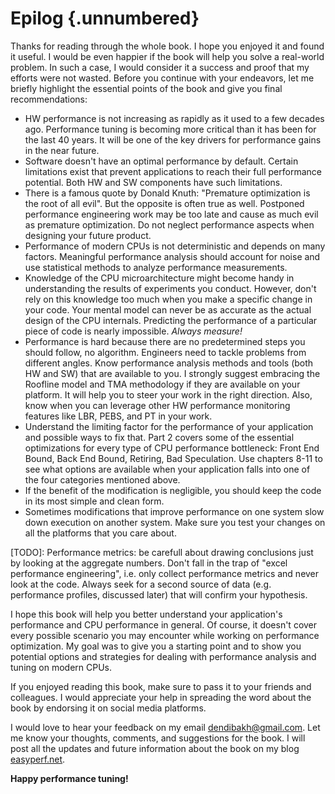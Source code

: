 # Epilog {.unnumbered}

Thanks for reading through the whole book. I hope you enjoyed it and found it useful. I would be even happier if the book will help you solve a real-world problem. In such a case, I would consider it a success and proof that my efforts were not wasted. Before you continue with your endeavors, let me briefly highlight the essential points of the book and give you final recommendations:

* HW performance is not increasing as rapidly as it used to a few decades ago. Performance tuning is becoming more critical than it has been for the last 40 years. It will be one of the key drivers for performance gains in the near future. 
* Software doesn't have an optimal performance by default. Certain limitations exist that prevent applications to reach their full performance potential. Both HW and SW components have such limitations.
* There is a famous quote by Donald Knuth: "Premature optimization is the root of all evil". But the opposite is often true as well. Postponed performance engineering work may be too late and cause as much evil as premature optimization. Do not neglect performance aspects when designing your future product.
* Performance of modern CPUs is not deterministic and depends on many factors. Meaningful performance analysis should account for noise and use statistical methods to analyze performance measurements.
* Knowledge of the CPU microarchitecture might become handy in understanding the results of experiments you conduct. However, don't rely on this knowledge too much when you make a specific change in your code. Your mental model can never be as accurate as the actual design of the CPU internals. Predicting the performance of a particular piece of code is nearly impossible. *Always measure!*
* Performance is hard because there are no predetermined steps you should follow, no algorithm. Engineers need to tackle problems from different angles. Know performance analysis methods and tools (both HW and SW) that are available to you. I strongly suggest embracing the Roofline model and TMA methodology if they are available on your platform. It will help you to steer your work in the right direction. Also, know when you can leverage other HW performance monitoring features like LBR, PEBS, and PT in your work.
* Understand the limiting factor for the performance of your application and possible ways to fix that. Part 2 covers some of the essential optimizations for every type of CPU performance bottleneck: Front End Bound, Back End Bound, Retiring, Bad Speculation. Use chapters 8-11 to see what options are available when your application falls into one of the four categories mentioned above.
* If the benefit of the modification is negligible, you should keep the code in its most simple and clean form.
* Sometimes modifications that improve performance on one system slow down execution on another system. Make sure you test your changes on all the platforms that you care about.

[TODO]: Performance metrics: be carefull about drawing conclusions just by looking at the aggregate numbers. Don't fall in the trap of "excel performance engineering", i.e. only collect performance metrics and never look at the code. Always seek for a second source of data (e.g. performance profiles, discussed later) that will confirm your hypothesis.

I hope this book will help you better understand your application's performance and CPU performance in general. Of course, it doesn't cover every possible scenario you may encounter while working on performance optimization. My goal was to give you a starting point and to show you potential options and strategies for dealing with performance analysis and tuning on modern CPUs. 

If you enjoyed reading this book, make sure to pass it to your friends and colleagues. I would appreciate your help in spreading the word about the book by endorsing it on social media platforms. 

I would love to hear your feedback on my email dendibakh@gmail.com. Let me know your thoughts, comments, and suggestions for the book. I will post all the updates and future information about the book on my blog [easyperf.net](https://easyperf.net/contact/).

**Happy performance tuning!**
